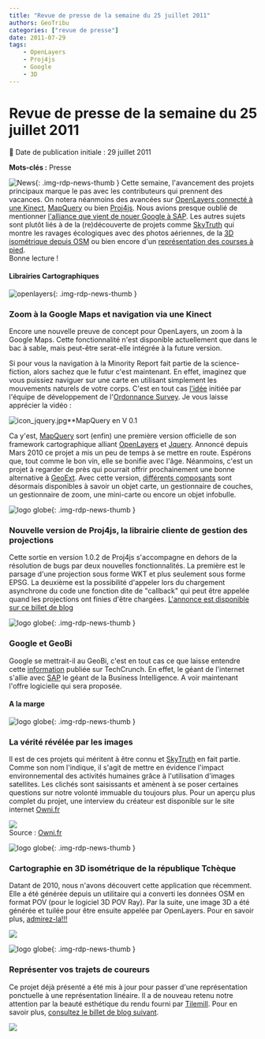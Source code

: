 ```yaml
---
title: "Revue de presse de la semaine du 25 juillet 2011"
authors: GeoTribu
categories: ["revue de presse"]
date: 2011-07-29
tags: 
    - OpenLayers
    - Proj4js
    - Google
    - 3D
---
```


# Revue de presse de la semaine du 25 juillet 2011

:calendar: Date de publication initiale : 29 juillet 2011

**Mots-clés :** Presse

![News](https://cdn.geotribu.fr/img/internal/icons-rdp-news/news.png "Icône news générique"){: .img-rdp-news-thumb }
Cette semaine, l'avancement des projets principaux marque le pas avec les contributeurs qui prennent des vacances. On notera néanmoins des avancées sur [OpenLayers connecté à une Kinect](#ol), [MapQuery](#mapquery) ou bien [Proj4js](#proj4js). Nous avions presque oublié de mentionner [l'alliance que vient de nouer Google à SAP](#google_sap). Les autres sujets sont plutôt liés à de la (re)découverte de projets comme [SkyTruth](#skytruth) qui montre les ravages écologiques avec des photos aériennes, de la [3D isométrique depuis OSM](#3d) ou bien encore d'un [représentation des courses à pied](#running).  
 Bonne lecture !

#### Librairies Cartographiques

 ![openlayers](https://cdn.geotribu.fr/img/logos-icones/logiciels_librairies/openlayers.png){: .img-rdp-news-thumb }

### Zoom à la Google Maps et navigation via une Kinect

 Encore une nouvelle preuve de concept pour OpenLayers, un zoom à la Google Maps. Cette fonctionnalité n'est disponible actuellement que dans le bac à sable, mais peut-être serat-elle intégrée à la future version.

 Si pour vous la navigation à la Minority Report fait partie de la science-fiction, alors sachez que le futur c'est maintenant. En effet, imaginez que vous puissiez naviguer sur une carte en utilisant simplement les mouvements naturels de votre corps. C'est en tout cas [l'idée](http://blog.ordnancesurvey.co.uk/2011/07/using-kinect-with-ordnance-survey-mapping/) initiée par l'équipe de développement de l'[Ordonnance Survey](http://www.ordnancesurvey.co.uk/oswebsite/). Je vous laisse apprécier la vidéo :

 ![icon_jquery.jpg](https://cdn.geotribu.fr/img/logos-icones/programmation/jquery.png)**MapQuery en V 0.1

 Ca y'est, [MapQuery](http://mapquery.org/) sort (enfin) une première version officielle de son framework cartographique alliant [OpenLayers](https://openlayers.org/) et [Jquery](http://jquery.com/). Annoncé depuis Mars 2010 ce projet a mis un peu de temps à se mettre en route. Espérons que, tout comme le bon vin, elle se bonifie avec l'âge. Néanmoins, c'est un projet à regarder de près qui pourrait offrir prochainement une bonne alternative à [GeoExt](http://www.geoext.org/). Avec cette version, [différents composants](http://mapquery.org/demo/) sont désormais disponibles à savoir un objet carte, un gestionnaire de couches, un gestionnaire de zoom, une mini-carte ou encore un objet infobulle.

 ![logo globe](https://cdn.geotribu.fr/img/internal/icons-rdp-news/world.png "Icône de globe"){: .img-rdp-news-thumb }

### Nouvelle version de Proj4js, la librairie cliente de gestion des projections

 Cette sortie en version 1.0.2 de Proj4js s'accompagne en dehors de la résolution de bugs par deux nouvelles fonctionnalités. La première est le parsage d'une projection sous forme WKT et plus seulement sous forme EPSG. La deuxième est la possibilité d'appeler lors du chargement asynchrone du code une fonction dite de "callback" qui peut être appelée quand les projections ont finies d'être chargées. [L'annonce est disponible sur ce billet de blog](http://research.dmsolutions.ca/2011/new-release-of-proj4js-v1-0-2/)

 ![logo globe](https://cdn.geotribu.fr/img/internal/icons-rdp-news/world.png "Icône de globe"){: .img-rdp-news-thumb }

### Google et GeoBi

 Google se mettrait-il au GeoBi, c'est en tout cas ce que laisse entendre cette [information](http://techcrunch.com/2011/07/27/sap-now-allows-businesses-to-layer-big-data-with-google-maps-and-earth/) publiée sur TechCrunch. En effet, le géant de l'internet s'allie avec [SAP](http://www.sap.com/france/index.epx) le géant de la Business Intelligence. A voir maintenant l'offre logicielle qui sera proposée.

#### A la marge

 ![logo globe](https://cdn.geotribu.fr/img/internal/icons-rdp-news/world.png "Icône de globe"){: .img-rdp-news-thumb }

### La vérité révélée par les images

 Il est de ces projets qui méritent à être connu et [SkyTruth](http://www.skytruth.org/) en fait partie. Comme son nom l'indique, il s'agit de mettre en évidence l'impact environnemental des activités humaines grâce à l'utilisation d'images satellites. Les clichés sont saisissants et amènent à se poser certaines questions sur notre volonté immuable du toujours plus. Pour un aperçu plus complet du projet, une interview du créateur est disponible sur le site internet [Owni.fr](http://owni.fr/2011/07/19/skytruth-lanti-yann-arthus-bertrand/)

 ![](http://owni.fr/files/2011/07/Skytruth2.jpg)  
Source : [Owni.fr](http://owni.fr/2011/07/19/skytruth-lanti-yann-arthus-bertrand/)

 ![logo globe](https://cdn.geotribu.fr/img/internal/icons-rdp-news/world.png "Icône de globe"){: .img-rdp-news-thumb }

### Cartographie en 3D isométrique de la république Tchèque

 Datant de 2010, nous n'avons découvert cette application que récemment. Elle a été générée depuis un utilitaire qui a converti les données OSM en format POV (pour le logiciel 3D POV Ray). Par la suite, une image 3D a été générée et tuilée pour être ensuite appelée par OpenLayers. Pour en savoir plus, [admirez-la!!!](http://osm.kyblsoft.cz/3dmapa/)

 [![](http://www.geotribu.net/sites/default/files/Tuto/img/Blog/3d_isometrique_osm.jpg)](http://osm.kyblsoft.cz/3dmapa/)

 ![logo globe](https://cdn.geotribu.fr/img/internal/icons-rdp-news/world.png "Icône de globe"){: .img-rdp-news-thumb }

### Représenter vos trajets de coureurs

 Ce projet déjà présenté a été mis à jour pour passer d'une représentation ponctuelle à une représentation linéaire. Il a de nouveau retenu notre attention par la beauté esthétique du rendu fourni par [Tilemill](http://tilemill.com/). Pour en savoir plus, [consultez le billet de blog suivant](http://macwright.org/2011/07/28/mapping-runs.html).

 [![](http://www.geotribu.net/sites/default/files/Tuto/img/Blog/running_map_tilemill.jpg)](http://macwright.org/running/)
